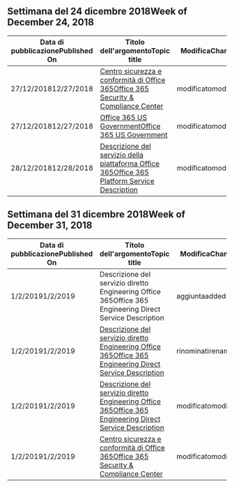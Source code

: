 <!-- This file is generated automatically each week. Changes made to this file will be overwritten.-->




## <a name="week-of-december-24-2018"></a><span data-ttu-id="6cccf-101">Settimana del 24 dicembre 2018</span><span class="sxs-lookup"><span data-stu-id="6cccf-101">Week of December 24, 2018</span></span>


| <span data-ttu-id="6cccf-102">Data di pubblicazione</span><span class="sxs-lookup"><span data-stu-id="6cccf-102">Published On</span></span> |<span data-ttu-id="6cccf-103">Titolo dell'argomento</span><span class="sxs-lookup"><span data-stu-id="6cccf-103">Topic title</span></span> | <span data-ttu-id="6cccf-104">Modifica</span><span class="sxs-lookup"><span data-stu-id="6cccf-104">Change</span></span> |
|------|------------|--------|
| <span data-ttu-id="6cccf-105">27/12/2018</span><span class="sxs-lookup"><span data-stu-id="6cccf-105">12/27/2018</span></span> | [<span data-ttu-id="6cccf-106">Centro sicurezza e conformità di Office 365</span><span class="sxs-lookup"><span data-stu-id="6cccf-106">Office 365 Security & Compliance Center</span></span>](/Office365/ServiceDescriptions/office-365-platform-service-description/office-365-securitycompliance-center) | <span data-ttu-id="6cccf-107">modificato</span><span class="sxs-lookup"><span data-stu-id="6cccf-107">modified</span></span> |
| <span data-ttu-id="6cccf-108">27/12/2018</span><span class="sxs-lookup"><span data-stu-id="6cccf-108">12/27/2018</span></span> | [<span data-ttu-id="6cccf-109">Office 365 US Government</span><span class="sxs-lookup"><span data-stu-id="6cccf-109">Office 365 US Government</span></span>](/Office365/ServiceDescriptions/office-365-platform-service-description/office-365-us-government/office-365-us-government) | <span data-ttu-id="6cccf-110">modificato</span><span class="sxs-lookup"><span data-stu-id="6cccf-110">modified</span></span> |
| <span data-ttu-id="6cccf-111">28/12/2018</span><span class="sxs-lookup"><span data-stu-id="6cccf-111">12/28/2018</span></span> | [<span data-ttu-id="6cccf-112">Descrizione del servizio della piattaforma Office 365</span><span class="sxs-lookup"><span data-stu-id="6cccf-112">Office 365 Platform Service Description</span></span>](/Office365/ServiceDescriptions/office-365-platform-service-description/office-365-platform-service-description) | <span data-ttu-id="6cccf-113">modificato</span><span class="sxs-lookup"><span data-stu-id="6cccf-113">modified</span></span> |


## <a name="week-of-december-31-2018"></a><span data-ttu-id="6cccf-114">Settimana del 31 dicembre 2018</span><span class="sxs-lookup"><span data-stu-id="6cccf-114">Week of December 31, 2018</span></span>


| <span data-ttu-id="6cccf-115">Data di pubblicazione</span><span class="sxs-lookup"><span data-stu-id="6cccf-115">Published On</span></span> |<span data-ttu-id="6cccf-116">Titolo dell'argomento</span><span class="sxs-lookup"><span data-stu-id="6cccf-116">Topic title</span></span> | <span data-ttu-id="6cccf-117">Modifica</span><span class="sxs-lookup"><span data-stu-id="6cccf-117">Change</span></span> |
|------|------------|--------|
| <span data-ttu-id="6cccf-118">1/2/2019</span><span class="sxs-lookup"><span data-stu-id="6cccf-118">1/2/2019</span></span> | <span data-ttu-id="6cccf-119">Descrizione del servizio diretto Engineering Office 365</span><span class="sxs-lookup"><span data-stu-id="6cccf-119">Office 365 Engineering Direct Service Description</span></span> | <span data-ttu-id="6cccf-120">aggiunta</span><span class="sxs-lookup"><span data-stu-id="6cccf-120">added</span></span> |
| <span data-ttu-id="6cccf-121">1/2/2019</span><span class="sxs-lookup"><span data-stu-id="6cccf-121">1/2/2019</span></span> | [<span data-ttu-id="6cccf-122">Descrizione del servizio diretto Engineering Office 365</span><span class="sxs-lookup"><span data-stu-id="6cccf-122">Office 365 Engineering Direct Service Description</span></span>](/Office365/ServiceDescriptions/office-365-engineering-direct-service-description) | <span data-ttu-id="6cccf-123">rinominati</span><span class="sxs-lookup"><span data-stu-id="6cccf-123">renamed</span></span> |
| <span data-ttu-id="6cccf-124">1/2/2019</span><span class="sxs-lookup"><span data-stu-id="6cccf-124">1/2/2019</span></span> | [<span data-ttu-id="6cccf-125">Descrizione del servizio diretto Engineering Office 365</span><span class="sxs-lookup"><span data-stu-id="6cccf-125">Office 365 Engineering Direct Service Description</span></span>](/Office365/ServiceDescriptions/office-365-engineering-direct-service-description) | <span data-ttu-id="6cccf-126">modificato</span><span class="sxs-lookup"><span data-stu-id="6cccf-126">modified</span></span> |
| <span data-ttu-id="6cccf-127">1/2/2019</span><span class="sxs-lookup"><span data-stu-id="6cccf-127">1/2/2019</span></span> | [<span data-ttu-id="6cccf-128">Centro sicurezza e conformità di Office 365</span><span class="sxs-lookup"><span data-stu-id="6cccf-128">Office 365 Security & Compliance Center</span></span>](/Office365/ServiceDescriptions/office-365-platform-service-description/office-365-securitycompliance-center) | <span data-ttu-id="6cccf-129">modificato</span><span class="sxs-lookup"><span data-stu-id="6cccf-129">modified</span></span> |
